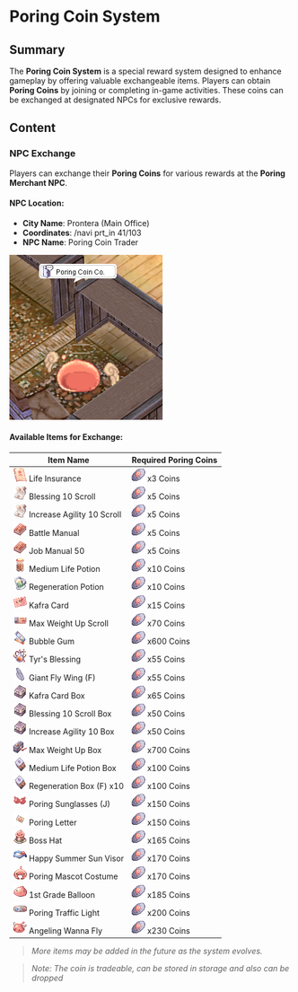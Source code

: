# Poring Coin System

## Summary
The **Poring Coin System** is a special reward system designed to enhance gameplay by offering valuable exchangeable items. Players can obtain **Poring Coins** by joining or completing in-game activities. These coins can be exchanged at designated NPCs for exclusive rewards.

## Content

### NPC Exchange
Players can exchange their **Poring Coins** for various rewards at the **Poring Merchant NPC**.

#### **NPC Location**:
- **City Name**: Prontera (Main Office)
- **Coordinates**: /navi prt_in 41/103
- **NPC Name**: Poring Coin Trader

![Poring Coin Trader](assets/npc/poring_coin_trader.png)

#### **Available Items for Exchange**:
| Item Name              | Required Poring Coins |
|------------------------|----------------------|
| ![12265](assets/item/12265.png) Life Insurance<br> | ![ 3 Coins ](assets/item/7539.png) x3 Coins |
| ![12215](assets/item/12215.png) Blessing 10 Scroll<br> | ![ 5 Coins ](assets/item/7539.png) x5 Coins |
| ![12216](assets/item/12216.png) Increase Agility 10 Scroll<br> | ![ 5 Coins ](assets/item/7539.png) x5 Coins |
| ![12208](assets/item/12208.png) Battle Manual<br> | ![ 5 Coins ](assets/item/7539.png) x5 Coins |
| ![14592](assets/item/14592.png) Job Manual 50<br> | ![ 5 Coins ](assets/item/7539.png) x5 Coins |
| ![14535](assets/item/14535.png) Medium Life Potion<br> | ![ 10 Coins ](assets/item/7539.png) x10 Coins |
| ![14537](assets/item/14537.png) Regeneration Potion<br> | ![ 10 Coins ](assets/item/7539.png) x10 Coins |
| ![12211](assets/item/12211.png) Kafra Card<br> | ![ 15 Coins ](assets/item/7539.png) x15 Coins |
| ![7776](assets/item/7776.png) Max Weight Up Scroll<br> | ![ 70 Coins ](assets/item/7539.png) x70 Coins |
| ![12210](assets/item/12210.png) Bubble Gum<br> | ![ 600 Coins ](assets/item/7539.png) x600 Coins |
| ![14601](assets/item/14601.png) Tyr's Blessing<br> | ![ 55 Coins ](assets/item/7539.png) x55 Coins |
| ![12438](assets/item/12438.png) Giant Fly Wing (F)<br> | ![ 55 Coins ](assets/item/7539.png) x55 Coins |
| ![12909](assets/item/12909.png) Kafra Card Box<br> | ![ 65 Coins ](assets/item/7539.png) x65 Coins |
| ![12913](assets/item/12913.png) Blessing 10 Scroll Box<br> | ![ 50 Coins ](assets/item/7539.png) x50 Coins |
| ![13698](assets/item/13698.png) Increase Agility 10 Box<br> | ![ 50 Coins ](assets/item/7539.png) x50 Coins |
| ![13710](assets/item/13710.png) Max Weight Up Box<br> | ![ 700 Coins ](assets/item/7539.png) x700 Coins |
| ![13714](assets/item/13714.png) Medium Life Potion Box<br> | ![ 100 Coins ](assets/item/7539.png) x100 Coins |
| ![14113](assets/item/14113.png) Regeneration Box (F) x10<br> | ![ 100 Coins ](assets/item/7539.png) x100 Coins |
| ![20295](assets/item/20295.png) Poring Sunglasses (J)<br> | ![ 150 Coins ](assets/item/7539.png) x150 Coins |
| ![19672](assets/item/19672.png) Poring Letter<br> | ![ 150 Coins ](assets/item/7539.png) x150 Coins |
| ![19631](assets/item/19631.png) Boss Hat<br> | ![ 165 Coins ](assets/item/7539.png) x165 Coins |
| ![31051](assets/item/31051.png) Happy Summer Sun Visor<br> | ![ 170 Coins ](assets/item/7539.png) x170 Coins |
| ![20133](assets/item/20133.png) Poring Mascot Costume<br> | ![ 170 Coins ](assets/item/7539.png) x170 Coins |
| ![20416](assets/item/20416.png) 1st Grade Balloon<br> | ![ 185 Coins ](assets/item/7539.png) x185 Coins |
| ![31404](assets/item/31404.png) Poring Traffic Light<br> | ![ 200 Coins ](assets/item/7539.png) x200 Coins |
| ![31090](assets/item/31090.png) Angeling Wanna Fly<br> | ![ 230 Coins ](assets/item/7539.png) x230 Coins |


> *More items may be added in the future as the system evolves.*

> *Note: The coin is tradeable, can be stored in storage and also can be dropped*

